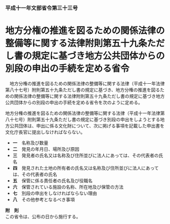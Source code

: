 ### 平成十一年文部省令第三十三号  
# 地方分権の推進を図るための関係法律の整備等に関する法律附則第五十九条ただし書の規定に基づき地方公共団体からの別段の申出の手続を定める省令  
　地方分権の推進を図るための関係法律の整備等に関する法律（平成十一年法律第八十七号）附則第五十九条ただし書の規定に基づき、地方分権の推進を図るための関係法律の整備等に関する法律附則第五十九条ただし書の規定に基づき地方公共団体からの別段の申出の手続を定める省令を次のように定める。  
  
地方分権の推進を図るための関係法律の整備等に関する法律（平成十一年法律第八十七号）附則第五十九条ただし書の規定に基づき別段の申出をしようとする地方公共団体は、申出に係る文化財について、次に掲げる事項を記載した申出書を文化庁長官に提出しなければならない。  
* **一**　名称及び数量  
* **二**　発見の年月日、場所及び原因  
* **三**　発見者の氏名又は名称及び住所並びに法人にあっては、その代表者の氏名  
* **四**　発見された土地の所有者の氏名又は名称及び住所並びに法人にあっては、その代表者の氏名  
* **五**　保管に係る責任者の氏名及び役職名  
* **六**　保管されている施設の名称、所在地及び保管の方法  
* **七**　別段の申出をしなければならない理由  
* **八**　その他参考となるべき事項  
  
**附　則**  
この省令は、公布の日から施行する。  
  
